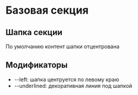 # Базовая секция

## Шапка секции

По умолчанию контент шапки отцентрована

## Модификаторы

- --left: шапка центруется по левому краю
- --underlined: декоративная линия под шапкой

